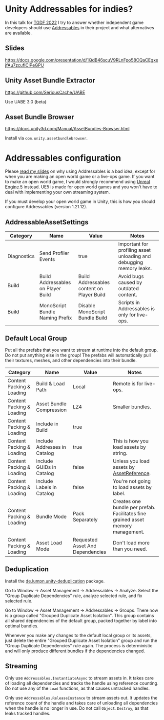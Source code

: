 #  Unity Addressables for indies?
In this talk for [TGDF 2022](https://2022.tgdf.tw/en) I try to answer whether independent game developers should use [Addressables](https://docs.unity3d.com/Manual/com.unity.addressables.html) in their project and what alternatives are available.

## Slides
https://docs.google.com/presentation/d/1QdB46scuV9RLnFpo58OQaCEgxejfAu7zcufIClPeGPU

## Unity Asset Bundle Extractor
https://github.com/SeriousCache/UABE

Use UABE 3.0 (beta)

## Asset Bundle Browser
https://docs.unity3d.com/Manual/AssetBundles-Browser.html

Install via `com.unity.assetbundlebrowser`.

# Addressables configuration
Please [read my slides](https://docs.google.com/presentation/d/1QdB46scuV9RLnFpo58OQaCEgxejfAu7zcufIClPeGPU) on why using Addressables is a bad idea, except for when you are making an open world game or a live-ops game. If you want to make an open world game, I would strongly recommend using [Unreal Engine 5](https://www.unrealengine.com/en-US/unreal-engine-5) instead. UE5 is made for open world games and you won't have to deal with implementing your own streaming system.

If you must develop your open world game in Unity, this is how you should configure Addressables (version 1.21.12).

## AddressableAssetSettings

| Category | Name | Value | Notes |
|----------|------|-------|-------|
| Diagnostics | Send Profiler Events  | true | Important for profiling asset unloading and debugging memory leaks.
| Build | Build Addressables on Player Build | Build Addressables content on Player Build | Avoid bugs caused by outdated content. |
| Build | MonoScript Bundle Naming Prefix | Disable MonoScript Bundle Build | Scripts in Addressables is only for live-ops. |

## Default Local Group
Put all the prefabs that you want to stream at runtime into the default group. Do not put anything else in the group! The prefabs will automatically pull their textures, meshes, and other dependencies into their bundle.

| Category | Name | Value | Notes |
|----------|------|-------|-------|
| Content Packing & Loading | Build & Load Path  | Local | Remote is for live-ops.
| Content Packing & Loading | Asset Bundle Compression | LZ4 | Smaller bundles. |
| Content Packing & Loading | Include in Build | true | |
| Content Packing & Loading | Include Addresses in Catalog | true | This is how you load assets by string. |
| Content Packing & Loading | Include GUIDs in Catalog | false | Unless you load assets by [AssetReference](https://docs.unity3d.com/Packages/com.unity.addressables@1.21/manual/editor/AssetReferences.html). |
| Content Packing & Loading | Include Labels in Catalog | false | You're not going to load assets by label. |
| Content Packing & Loading | Bundle Mode | Pack Separately | Creates one bundle per prefab. Facilitates fine grained asset memory management. |
| Content Packing & Loading | Asset Load Mode | Requested Asset And Dependencies | Don't load more than you need. |

## Deduplication
Install the [de.lumpn.unity-deduplication](https://github.com/lumpn/unity-deduplication) package.

Go to Window &rarr; Asset Management &rarr; Addressables &rarr; Analyze. Select the "Group Duplicate Dependencies" rule, analyze selected rule, and fix selected rule.

Go to Window &rarr; Asset Management &rarr; Addressables &rarr; Groups. There now is a group called "Grouped Duplicate Asset Isolation". This group contains all shared dependencies of the default group, packed together by label into optimal bundles.

Whenever you make any changes to the default local group or its assets, just delete the entire "Grouped Duplicate Asset Isolation" group and run the "Group Duplicate Dependencies" rule again. The process is deterministic and will only produce different bundles if the dependencies changed.

## Streaming
Only use `Addressables.InstantiateAsync` to stream assets in. It takes care of loading all dependencies and tracks the handle using reference counting. Do not use any of the `Load` functions, as that causes untracked handles.

Only use `Addressables.ReleaseInstance` to stream assets out. It updates the reference count of the handle and takes care of unloading all dependencies when the handle is no longer in use. Do not call `Object.Destroy`, as that leaks tracked handles.
